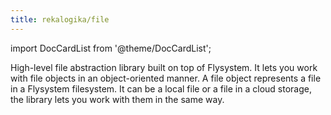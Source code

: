```yaml
---
title: rekalogika/file
---
```


import DocCardList from '@theme/DocCardList';

High-level file abstraction library built on top of Flysystem. It lets you work
with file objects in an object-oriented manner. A file object represents a file
in a Flysystem filesystem. It can be a local file or a file in a cloud storage,
the library lets you work with them in the same way.

<DocCardList />